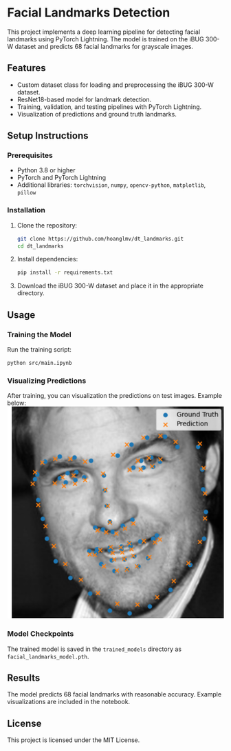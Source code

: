 # Facial Landmarks Detection

This project implements a deep learning pipeline for detecting facial landmarks using PyTorch Lightning. The model is trained on the iBUG 300-W dataset and predicts 68 facial landmarks for grayscale images.

## Features
- Custom dataset class for loading and preprocessing the iBUG 300-W dataset.
- ResNet18-based model for landmark detection.
- Training, validation, and testing pipelines with PyTorch Lightning.
- Visualization of predictions and ground truth landmarks.

## Setup Instructions

### Prerequisites
- Python 3.8 or higher
- PyTorch and PyTorch Lightning
- Additional libraries: `torchvision`, `numpy`, `opencv-python`, `matplotlib`, `pillow`

### Installation
1. Clone the repository:
   ```bash
   git clone https://github.com/hoanglmv/dt_landmarks.git
   cd dt_landmarks
   ```

2. Install dependencies:
   ```bash
   pip install -r requirements.txt
   ```

3. Download the iBUG 300-W dataset and place it in the appropriate directory.

## Usage

### Training the Model
Run the training script:
```bash
python src/main.ipynb
```

### Visualizing Predictions
After training, you can visualization the predictions on test images. Example below:
![Ảnh demo](demo.png)


### Model Checkpoints
The trained model is saved in the `trained_models` directory as `facial_landmarks_model.pth`.

## Results
The model predicts 68 facial landmarks with reasonable accuracy. Example visualizations are included in the notebook.

## License
This project is licensed under the MIT License.

